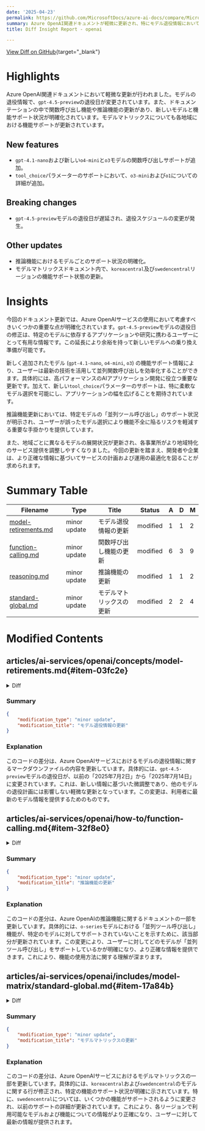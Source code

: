 ```yaml
---
date: '2025-04-23'
permalink: https://github.com/MicrosoftDocs/azure-ai-docs/compare/MicrosoftDocs:bb349ba...MicrosoftDocs:5e44f1a
summary: Azure OpenAI関連ドキュメントが軽微に更新され、特にモデル退役情報において`gpt-4.5-preview`の退役日が変更されました。新たに`gpt-4.1-nano`、`o4-mini`、`o3`モデルの関数呼び出しサポートが追加され、`tool_choice`パラメーターのサポート情報が増加しました。また、推論機能におけるモデルごとのサポート状況が明確になり、地域ごとのモデルマトリックスも更新されています。これにより、ユーザーは新しいモデルへの移行や最新機能の活用がしやすくなります。
title: Diff Insight Report - openai

---
```


[View Diff on GitHub](https://github.com/MicrosoftDocs/azure-ai-docs/compare/MicrosoftDocs:bb349ba...MicrosoftDocs:5e44f1a){target="_blank"}

# Highlights

Azure OpenAI関連ドキュメントにおいて軽微な更新が行われました。モデルの退役情報で、`gpt-4.5-preview`の退役日が変更されています。また、ドキュメンテーションの中で関数呼び出し機能や推論機能の更新があり、新しいモデルと機能サポート状況が明確化されています。モデルマトリックスについても各地域における機能サポートが更新されています。

## New features

- `gpt-4.1-nano`および新しい`o4-mini`と`o3`モデルの関数呼び出しサポートが追加。
- `tool_choice`パラメーターのサポートにおいて、`o3-mini`および`o1`についての詳細が追加。

## Breaking changes

- `gpt-4.5-preview`モデルの退役日が遅延され、退役スケジュールの変更が発生。

## Other updates

- 推論機能におけるモデルごとのサポート状況の明確化。
- モデルマトリックスドキュメント内で、`koreacentral`及び`swedencentral`リージョンの機能サポート状態の更新。

# Insights

今回のドキュメント更新では、Azure OpenAIサービスの使用において考慮すべきいくつかの重要な点が明確化されています。`gpt-4.5-preview`モデルの退役日の修正は、特定のモデルに依存するアプリケーションや研究に携わるユーザーにとって有用な情報です。この延長により余裕を持って新しいモデルへの乗り換え準備が可能です。

新しく追加されたモデル (`gpt-4.1-nano`, `o4-mini`, `o3`) の機能サポート情報により、ユーザーは最新の技術を活用して並列関数呼び出しを効率化することができます。具体的には、高パフォーマンスのAIアプリケーション開発に役立つ重要な更新です。加えて、新しい`tool_choice`パラメーターのサポートは、特に柔軟なモデル選択を可能にし、アプリケーションの幅を広げることを期待されています。

推論機能更新においては、特定モデルの「並列ツール呼び出し」のサポート状況が明示され、ユーザーが誤ったモデル選択により機能不全に陥るリスクを軽減する重要な手掛かりを提供しています。

また、地域ごとに異なるモデルの展開状況が更新され、各事業所がより地域特化のサービス提供を調整しやすくなりました。今回の更新を踏まえ、開発者や企業は、より正確な情報に基づいてサービスの計画および運用の最適化を図ることが求められます。

# Summary Table
|  Filename  | Type |    Title    | Status | A  | D  | M  |
|------------|------|-------------|--------|----|----|----|
| [model-retirements.md](#item-03fc2e) | minor update | モデル退役情報の更新 | modified | 1 | 1 | 2 | 
| [function-calling.md](#item-32f8e0) | minor update | 関数呼び出し機能の更新 | modified | 6 | 3 | 9 | 
| [reasoning.md](#item-a54b2f) | minor update | 推論機能の更新 | modified | 1 | 1 | 2 | 
| [standard-global.md](#item-17a84b) | minor update | モデルマトリックスの更新 | modified | 2 | 2 | 4 | 


# Modified Contents
## articles/ai-services/openai/concepts/model-retirements.md{#item-03fc2e}

<details>
<summary>Diff</summary>
````diff
@@ -103,7 +103,7 @@ These models are currently available for use in Azure OpenAI Service.
 | `gpt-4` | 1106-preview | To be upgraded to **`gpt-4o` version: `2024-11-20`**, starting no sooner than April 17, 2025 **<sup>1</sup>** <br>Retirement date: May 1, 2025  | `gpt-4o`|
 | `gpt-4` | 0125-preview |To be upgraded to **`gpt-4o` version: `2024-11-20`**, starting no sooner than April 17, 2025 **<sup>1</sup>** <br>Retirement date: May 1, 2025  | `gpt-4o` |
 | `gpt-4` | vision-preview | To be upgraded to **`gpt-4o` version: `2024-11-20`**, starting no sooner than April 17, 2025  **<sup>1</sup>** <br>Retirement date: May 1, 2025 | `gpt-4o`|
-| `gpt-4.5-preview` | 2025-02-27 | No earlier than July 02, 2025 | `gpt-4.1` |
+| `gpt-4.5-preview` | 2025-02-27 | July 14, 2025 | `gpt-4.1` |
 | `gpt-4.1` | 2025-04-14 | No earlier than April 11, 2026 | |
 | `gpt-4.1-mini` | 2025-04-14 | No earlier than April 11, 2026 |
 | `gpt-4.1-nano` | 2025-04-14 | No earlier than April 11, 2026 |
````
</details>

### Summary

```json
{
    "modification_type": "minor update",
    "modification_title": "モデル退役情報の更新"
}
```

### Explanation
このコードの差分は、Azure OpenAIサービスにおけるモデルの退役情報に関するマークダウンファイルの内容を更新しています。具体的には、`gpt-4.5-preview`モデルの退役日が、以前の「2025年7月2日」から「2025年7月14日」に変更されています。これは、新しい情報に基づいた微調整であり、他のモデルの退役計画には影響しない軽微な更新となっています。この変更は、利用者に最新のモデル情報を提供するためのものです。

## articles/ai-services/openai/how-to/function-calling.md{#item-32f8e0}

<details>
<summary>Diff</summary>
````diff
@@ -41,16 +41,16 @@ At a high level you can break down working with functions into three steps:
 * `gpt-4o-mini` (`2024-07-18`)
 * `gpt-4.5-preview` (`2025-02-27`)
 * `gpt-4.1` (`2025-04-14`)
-* `gpt-4.1-nano` (`2025-04-14`)
 * `gpt-4.1-mini` (`2025-04-14`)
-* `o4-mini` (`2025-04-16`)
-* `o3` (`2025-04-16`)
 
 Support for parallel function was first added in API version [`2023-12-01-preview`](https://github.com/Azure/azure-rest-api-specs/blob/main/specification/cognitiveservices/data-plane/AzureOpenAI/inference/preview/2023-12-01-preview/inference.json)
 
 ### Basic function calling with tools
 
 * All the models that support parallel function calling
+* `o4-mini` (`2025-04-16`)
+* `o3` (`2025-04-16`)
+* `gpt-4.1-nano` (`2025-04-14`)
 * `o3-mini` (`2025-01-31`)
 * `o1` (`2024-12-17`)
 * `gpt-4` (`0613`)
@@ -61,6 +61,9 @@ Support for parallel function was first added in API version [`2023-12-01-previe
 > [!NOTE]
 > The `tool_choice` parameter is now supported with `o3-mini` and `o1`. For more information on what parameters are supported with the o-series models see, the [reasoning models guide](./reasoning.md).
 
+> [!IMPORTANT]
+> Tool/function descriptions are currently limited to 1024 characters with Azure OpenAI. We will update this article if this limit is changed.
+
 ## Single tool/function calling example
 
 First we will demonstrate a simple toy function call that can check the time in three hardcoded locations with a single tool/function defined. We have added print statements to help make the code execution easier to follow:
````
</details>

### Summary

```json
{
    "modification_type": "minor update",
    "modification_title": "関数呼び出し機能の更新"
}
```

### Explanation
このコードの差分は、Azure OpenAIの関数呼び出しに関するドキュメンテーションを更新しています。具体的には、いくつかのモデルのリストが追加され、特に`gpt-4.1-nano`および新しい`o4-mini`と`o3`モデルが、並列関数呼び出しをサポートするモデルとして追加されています。また、`tool_choice`パラメーターが`o3-mini`および`o1`でサポートされることが明記され、ツールや関数の説明に対する文字数制限に関する重要な注意書きも追加されています。これにより、ユーザーは最新の機能と制限についての理解を深めることができます。

## articles/ai-services/openai/how-to/reasoning.md{#item-a54b2f}

<details>
<summary>Diff</summary>
````diff
@@ -48,7 +48,7 @@ Azure OpenAI `o-series` models are designed to tackle reasoning and problem-solv
 | Chat Completions API | ✅ | ✅ | ✅ | ✅ | ✅ | ✅ |
 | Responses API | ✅ | ✅  | - | - | - | - |
 | Functions/Tools | ✅ | ✅ | ✅  | ✅  |  - | - |
-| Parallel Tool Calls | ✅ | ✅ | -  | -  |  - | - |
+| Parallel Tool Calls | - | - | -  | -  |  - | - |
 | `max_completion_tokens`<sup>*</sup> | ✅ | ✅ |✅ |✅ |✅ | ✅ |
 | System Messages<sup>**</sup> | ✅ | ✅ | ✅ | ✅ | - | - |
 | [Reasoning summary](#reasoning-summary) <sup>***</sup> | ✅ | ✅ | -  | -  |  - | - |
````
</details>

### Summary

```json
{
    "modification_type": "minor update",
    "modification_title": "推論機能の更新"
}
```

### Explanation
このコードの差分は、Azure OpenAIの推論機能に関するドキュメントの一部を更新しています。具体的には、`o-series`モデルにおける「並列ツール呼び出し」機能が、特定のモデルに対してサポートされていないことを示すために、該当部分が更新されています。この変更により、ユーザーに対してどのモデルが「並列ツール呼び出し」をサポートしているかが明確になり、より正確な情報を提供できます。これにより、機能の使用方法に関する理解が深まります。

## articles/ai-services/openai/includes/model-matrix/standard-global.md{#item-17a84b}

<details>
<summary>Diff</summary>
````diff
@@ -20,15 +20,15 @@ ms.date: 04/17/2025
 | germanywestcentral | -                       | -                       | -                            | -                            | -                               | ✅                        | ✅                   | -                          | -                       | ✅                       | ✅                       | ✅                       | ✅                            | ✅                            | ✅                              | ✅                              | ✅                              | -                                       | -                                    | -                                            | -                                         | -                                 | -                               | -                                      |
 | italynorth         | -                       | -                       | -                            | -                            | -                               | ✅                        | ✅                   | -                          | -                       | -                      | -                      | ✅                       | ✅                            | -                           | ✅                              | ✅                              | ✅                              | -                                       | -                                    | -                                            | -                                         | -                                 | -                               | -                                      |
 | japaneast          | -                       | -                       | -                            | -                            | -                               | ✅                        | ✅                   | -                          | -                       | ✅                       | ✅                       | ✅                       | ✅                            | ✅                            | ✅                              | ✅                              | ✅                              | -                                       | -                                    | -                                            | -                                         | -                                 | -                               | -                                      |
-| koreacentral       | -                       | -                       | -                            | -                            | -                               | ✅                        | ✅                   | -                          | -                       | ✅                       | ✅                       | ✅                       | ✅                            | ✅                            | ✅                              | ✅                              | -                             | -                                       | -                                    | -                                            | -                                         | -                                 | -                               | -                                      |
+| koreacentral       | -                       | -                       | -                            | -                            | -                               | ✅                        | ✅                   | -                          | -                       | ✅                       | ✅                       | ✅                       | ✅                            | ✅                            | ✅                              | ✅                              | ✅                              | -                                       | -                                    | -                                            | -                                         | -                                 | -                               | -                                      |
 | northcentralus     | -                       | -                       | -                            | -                            | -                               | ✅                        | ✅                   | ✅                           | ✅                        | ✅                       | ✅                       | ✅                       | ✅                            | ✅                            | ✅                              | ✅                              | ✅                              | -                                       | -                                    | -                                            | -                                         | -                                 | -                               | -                                      |
 | norwayeast         | -                       | -                       | -                            | -                            | -                               | ✅                        | ✅                   | -                          | -                       | ✅                       | ✅                       | ✅                       | ✅                            | ✅                            | ✅                              | ✅                              | ✅                              | -                                       | -                                    | -                                            | -                                         | -                                 | -                               | -                                      |
 | polandcentral      | -                       | -                       | -                            | -                            | -                               | ✅                        | ✅                   | -                          | -                       | ✅                       | ✅                       | ✅                       | ✅                            | ✅                            | ✅                              | ✅                              | ✅                              | -                                       | -                                    | -                                            | -                                         | -                                 | -                               | -                                      |
 | southafricanorth   | -                       | -                       | -                            | -                            | -                               | ✅                        | ✅                   | -                          | -                       | ✅                       | ✅                       | ✅                       | ✅                            | ✅                            | ✅                              | ✅                              | ✅                              | -                                       | -                                    | -                                            | -                                         | -                                 | -                               | -                                      |
 | southcentralus     | -                       | -                       | -                            | -                            | -                               | ✅                        | ✅                   | ✅                           | ✅                        | ✅                       | ✅                       | ✅                       | ✅                            | ✅                            | ✅                              | ✅                              | ✅                              | -                                       | -                                    | -                                            | -                                         | -                                 | -                               | -                                      |
 | southindia         | -                       | -                       | -                            | -                            | -                               | ✅                        | ✅                   | -                          | -                       | ✅                       | ✅                       | ✅                       | ✅                            | ✅                            | ✅                              | ✅                              | ✅                              | -                                       | -                                    | -                                            | -                                         | -                                 | -                               | -                                      |
 | spaincentral       | -                       | -                       | -                            | -                            | -                               | ✅                        | ✅                   | -                          | -                       | ✅                       | ✅                       | ✅                       | ✅                            | ✅                            | ✅                              | ✅                              | ✅                              | -                                       | -                                    | -                                            | -                                         | -                                 | -                               | -                                      |
-| swedencentral      | ✅                        | ✅                        | ✅                             | ✅                             | ✅                                | ✅                        | ✅                   | ✅                           | ✅                        | ✅                       | ✅                       | ✅                       | ✅                            | ✅                            | ✅                              | ✅                              | ✅                              | ✅                                        | ✅                                     | ✅                                             | -                                         | -                                 | -                               | -                                      |
+| swedencentral      | ✅                        | ✅                        | ✅                             | ✅                             | ✅                                | ✅                        | ✅                   | ✅                           | ✅                        | ✅                       | ✅                       | ✅                       | ✅                            | ✅                            | ✅                              | ✅                              | ✅                              | ✅                                        | ✅                                     | ✅                                             | -                                         | ✅                                  | ✅                                | ✅                                       |
 | switzerlandnorth   | -                       | -                       | -                            | -                            | -                               | ✅                        | ✅                   | -                          | -                       | ✅                       | ✅                       | ✅                       | ✅                            | ✅                            | ✅                              | ✅                              | ✅                              | -                                       | -                                    | -                                            | -                                         | -                                 | -                               | -                                      |
 | uaenorth           | -                       | -                       | -                            | -                            | -                               | ✅                        | ✅                   | -                          | -                       | ✅                       | ✅                       | ✅                       | ✅                            | ✅                            | ✅                              | ✅                              | ✅                              | -                                       | -                                    | -                                            | -                                         | -                                 | -                               | -                                      |
 | uksouth            | -                       | -                       | -                            | -                            | -                               | ✅                        | ✅                   | -                          | -                       | ✅                       | ✅                       | ✅                       | ✅                            | ✅                            | ✅                              | ✅                              | ✅                              | -                                       | -                                    | -                                            | -                                         | -                                 | -                               | -                                      |
````
</details>

### Summary

```json
{
    "modification_type": "minor update",
    "modification_title": "モデルマトリックスの更新"
}
```

### Explanation
このコードの差分は、Azure OpenAIサービスにおけるモデルマトリックスの一部を更新しています。具体的には、`koreacentral`および`swedencentral`のモデルに関する行が修正され、特定の機能のサポート状況が明確に示されています。特に、`swedencentral`については、いくつかの機能がサポートされるように変更され、以前のサポートの詳細が更新されています。これにより、各リージョンで利用可能なモデルおよび機能についての情報がより正確になり、ユーザーに対して最新の情報が提供されます。


